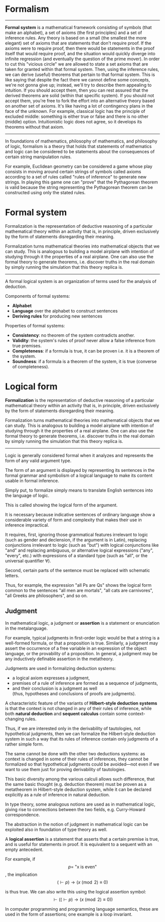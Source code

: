 # Formalism

---

**Formal system** is a mathematical framework consisting of symbols (that make an alphabet), a set of axioms (the first principles) and a set of inference rules. Any theory is based on a small (the smallest the more elegant) set of axioms that are statements that don't require proof. If the axioms were to require proof, then there would be statements in the proof itself that would require proof, and the situation would quickly diverge into infinite regression (and eventually the question of the prime mover). In order to cut this "vicious circle" we are allowed to state a set axioms that are taken for granted within that formal system. Then, using the inference rules, we can derive (useful) theorems that pertain to that formal system. This is like saying that despite the fact there we cannot define some concepts, we're not gonna give up; instead, we'll try to describe them appealing to intuition. If you should accept them, then you can rest assured that the derived theorems are solid (within that specific system). If you should not accept them, you're free to fork the effort into an alternative theory based on another set of axioms. It's like having a lot of contingency plans in the face of the unknown. For example, classical logic has the principle of excluded middle: something is either true or false and there is no other (middle) option. Intuitionistic logic does not agree, so it develops its theorems without that axiom.


---

In foundations of mathematics, philosophy of mathematics, and philosophy of logic, formalism is a theory that holds that statements of mathematics and logic can be considered to be statements about the consequences of certain string manipulation rules.

For example, Euclidean geometry can be considered a game whose play consists in moving around certain strings of symbols called axioms according to a set of rules called "rules of inference" to generate new strings. In playing this game one can "prove" that the Pythagorean theorem is valid because the string representing the Pythagorean theorem can be constructed using only the stated rules.


# Formal system

Formalization is the representation of deductive reasoning of a particular mathematical theory within an activity that is, in principle, driven exclusively by the form of statements disregarding their meaning.

Formalization turns mathematical theories into mathematical objects that we can study. This is analogous to building a model airplane with intention of studying through it the properties of a real airplane. One can also use the formal theory to generate theorems, i.e. discover truths in the real domain by simply running the simulation that this theory replica is.


---

A formal logical system is an organization of terms used for the analysis of deduction.

Components of formal systems:
- **Alphabet**
- **Language** over the alphabet to construct sentences
- **Deriving rules** for producing new sentences

Properties of formal systems:
* __Consistency__: no theorem of the system contradicts another.
* __Validity__: the system's rules of proof never allow a false inference from true premises.
* __Completeness__: if a formula is true, it can be proven i.e. it is a theorem of the system.
* __Soundness__: if a formula is a theorem of the system, it is true (converse of completeness).


# Logical form


**Formalization** is the representation of deductive reasoning of a particular mathematical theory within an activity that is, in principle, driven exclusively by the form of statements disregarding their meaning.

Formalization turns mathematical theories into mathematical objects that we can study. This is analogous to building a model airplane with intention of studying through it the properties of a real airplane. One can also use the formal theory to generate theorems, i.e. discover truths in the real domain by simply running the simulation that this theory replica is.

---

Logic is generally considered formal when it analyzes and represents the form of any valid argument type.

The form of an argument is displayed by representing its sentences in the formal grammar and symbolism of a logical language to make its content usable in formal inference.

Simply put, to formalize simply means to translate English sentences into the language of logic.

This is called showing the logical form of the argument.

It is necessary because indicative sentences of ordinary language show a considerable variety of form and complexity that makes their use in inference impractical.

It requires, first, ignoring those grammatical features irrelevant to logic (such as gender and declension, if the argument is in Latin), replacing conjunctions irrelevant to logic (such as "but") with logical conjunctions like "and" and replacing ambiguous, or alternative logical expressions ("any", "every", etc.) with expressions of a standard type (such as "all", or the universal quantifier ∀).

Second, certain parts of the sentence must be replaced with schematic letters. 

Thus, for example, the expression "all Ps are Qs" shows the logical form common to the sentences "all men are mortals", "all cats are carnivores", "all Greeks are philosophers", and so on.



## Judgment
In mathematical logic, a judgment or **assertion** is a statement or enunciation in the metalanguage.

For example, typical judgments in first-order logic would be that a string is a well-formed formula, or that a proposition is true. Similarly, a judgment may assert the occurrence of a free variable in an expression of the object language, or the provability of a proposition. In general, a judgment may be any inductively definable assertion in the metatheory.


Judgments are used in formalizing deduction systems:
- a logical axiom expresses a judgment,    
- premises of a rule of inference are formed as a sequence of judgments,    
- and their conclusion is a judgment as well   
  (thus, hypotheses and conclusions of proofs are judgments).


A characteristic feature of the variants of __Hilbert-style deduction systems__ is that the context is not changed in any of their rules of inference, while both __natural deduction__ and __sequent calculus__ contain some context-changing rules.

Thus, if we are interested only in the derivability of tautologies, not hypothetical judgments, then we can formalize the Hilbert-style deduction system in such a way that its rules of inference contain only judgments of a rather simple form.

The same cannot be done with the other two deductions systems: as context is changed in some of their rules of inferences, they cannot be formalized so that hypothetical judgments could be avoided—not even if we want to use them just for proving derivability of tautologies.

This basic diversity among the various calculi allows such difference, that the same basic thought (e.g. deduction theorem) must be proven as a metatheorem in Hilbert-style deduction system, while it can be declared explicitly as a rule of inference in natural deduction.

In type theory, some analogous notions are used as in mathematical logic, giving rise to connections between the two fields, e.g. Curry-Howard correspondence.

The abstraction in the notion of judgment in mathematical logic can be exploited also in foundation of type theory as well.



A **logical assertion** is a statement that asserts that a certain premise is true, and is useful for statements in proof. It is equivalent to a sequent with an empty antecedent.

For example, if $$p =\ \text{"x is even"}$$, the implication
$$(\vdash p) \to (x \pmod 2 \equiv 0)$$

is thus true. We can also write this using the logical assertion symbol:
$$\vdash ((\vdash p) \to (x \pmod 2 \equiv 0))$$

In computer programming and programming language semantics, these are used in the form of assertions; one example is a loop invariant.
